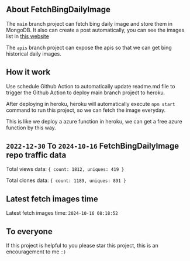 ## About FetchBingDailyImage

The `main` branch project can fetch bing daily image and store them in MongoDB.
It also can create a post automatically, you can see the images list in [this website](https://oursalbum.netlify.app)

The `apis` branch project can expose the apis so that we can get bing historical daily images.

## How it work

Use schedule Github Action to automatically update readme.md file to trigger the Github Action to deploy main branch project to heroku.

After deploying in heroku, heroku will automatically execute `npm start` command to run this project, so we can fetch the image everyday.

This is like we deploy a azure function in heroku, we can get a free azure function by this way.

## `2022-12-30` To `2024-10-16` FetchBingDailyImage repo traffic data

Total views data: `{ count: 1812, uniques: 419 }`

Total clones data: `{ count: 1189, uniques: 891 }`

## Latest fetch images time

Latest fetch images time: `2024-10-16 08:18:52`

## To everyone

If this project is helpful to you please star this project, this is an encouragement to me `:)`



